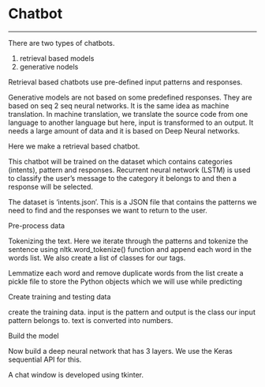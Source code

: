# Chatbot
----------------

There are two types of chatbots.
1. retrieval based models
2. generative nodels

Retrieval based chatbots use pre-defined input patterns and responses. 

Generative models are not based on some predefined responses.
They are based on seq 2 seq neural networks. It is the same idea as machine translation. 
In machine translation, we translate the source code from one language to another language 
but here, input is transformed to an output. It needs a large amount of data and 
it is based on Deep Neural networks.

Here we make a retrieval based chatbot.

This chatbot will be trained on the dataset which contains categories (intents), pattern and responses. Recurrent neural network (LSTM) is used to classify the user’s message to the category it belongs to and then a response will be selected.

The dataset is ‘intents.json’. This is a JSON file that contains the patterns we need to find and the responses we want to return to the user.

Pre-process data

Tokenizing  the text. Here we iterate through the patterns and tokenize the sentence using nltk.word_tokenize() function and append each word in the words list. We also create a list of classes for our tags.

Lemmatize each word and remove duplicate words from the list
create a pickle file to store the Python objects which we will use while predicting

Create training and testing data

create the training data. input is the pattern and output is the class our input pattern belongs to. text is converted into numbers.

Build the model

Now build a deep neural network that has 3 layers. We use the Keras sequential API for this.

A chat window is developed using tkinter.